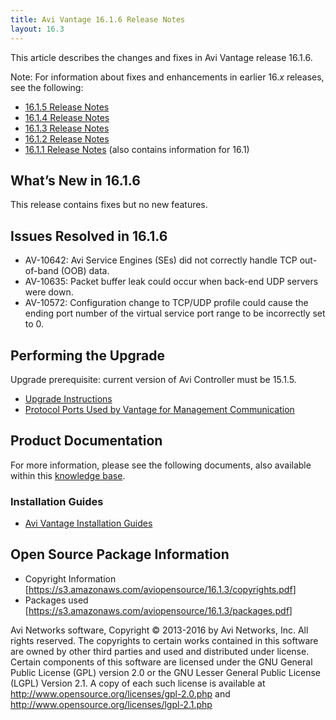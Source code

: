 ```yaml
---
title: Avi Vantage 16.1.6 Release Notes
layout: 16.3
---
```

This article describes the changes and fixes in Avi Vantage release 16.1.6.

Note: For information about fixes and enhancements in earlier 16.*x* releases, see the following:

* <a href="/docs/16.3/avi-vantage-16-1-5-release-notes">16.1.5 Release Notes</a>
* <a href="/docs/16.3/avi-vantage-16-1-4-release-notes">16.1.4 Release Notes</a>
* <a href="/docs/16.3/avi-vantage-16-1-3-release-notes">16.1.3 Release Notes</a>
* <a href="/docs/16.3/avi-vantage-16-1-2-release-notes">16.1.2 Release Notes</a>
* <a href="/docs/16.3/avi-vantage-16-1-1-release-notes">16.1.1 Release Notes</a> (also contains information for 16.1) 

## What’s New in 16.1.6

This release contains fixes but no new features.

## Issues Resolved in 16.1.6

* AV-10642: Avi Service Engines (SEs) did not correctly handle TCP out-of-band (OOB) data.
* AV-10635: Packet buffer leak could occur when back-end UDP servers were down.
* AV-10572: Configuration change to TCP/UDP profile could cause the ending port number of the virtual service port range to be incorrectly set to 0. 

## Performing the Upgrade

Upgrade prerequisite: current version of Avi Controller must be 15.1.5.

* <a href="/docs/16.3/upgrading-the-avi-vantage-software/">Upgrade Instructions</a>
* <a href="/docs/16.3/protocol-ports-used-by-avi-vantage-for-management-communication/">Protocol Ports Used by Vantage for Management Communication</a> 

## Product Documentation

For more information, please see the following documents, also available within this <a href="/docs/16.3/">knowledge base</a>.

### Installation Guides

* <a href="/docs/16.3/installation-guides/">Avi Vantage Installation Guides</a> 

## Open Source Package Information

* Copyright Information [<a href="https://s3.amazonaws.com/aviopensource/16.1.3/copyrights.pdf">https://s3.amazonaws.com/aviopensource/16.1.3/copyrights.pdf</a>]
* Packages used [<a href="https://s3.amazonaws.com/aviopensource/16.1.3/packages.pdf">https://s3.amazonaws.com/aviopensource/16.1.3/packages.pdf</a>] 

Avi Networks software, Copyright © 2013-2016 by Avi Networks, Inc. All rights reserved. The copyrights to certain works contained in this software are owned by other third parties and used and distributed under license. Certain components of this software are licensed under the GNU General Public License (GPL) version 2.0 or the GNU Lesser General Public License (LGPL) Version 2.1. A copy of each such license is available at <a href="http://www.opensource.org/licenses/gpl-2.0.php">http://www.opensource.org/licenses/gpl-2.0.php</a> and <a href="http://www.opensource.org/licenses/lgpl-2.1.php">http://www.opensource.org/licenses/lgpl-2.1.php</a>

